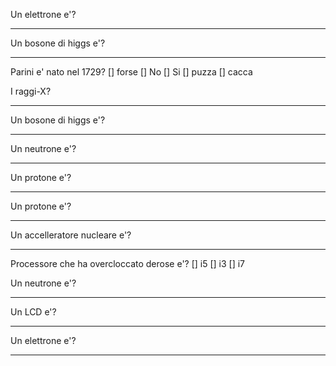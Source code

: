 
Un elettrone e'?
__________________________________________

Un bosone di higgs e'?
__________________________________________

Parini e' nato nel 1729?
[] forse
[] No
[] Si
[] puzza
[] cacca

I raggi-X?
__________________________________________

Un bosone di higgs e'?
__________________________________________

Un neutrone e'?
__________________________________________

Un protone e'?
__________________________________________

Un protone e'?
__________________________________________

Un accelleratore nucleare e'?
__________________________________________

Processore che ha overcloccato derose e'?
[] i5
[] i3
[] i7

Un neutrone e'?
__________________________________________

Un LCD e'?
__________________________________________

Un elettrone e'?
__________________________________________
